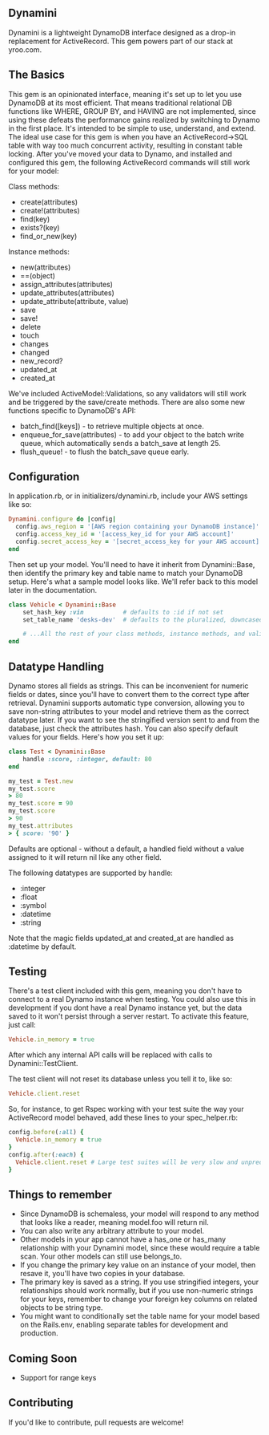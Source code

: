 ## Dynamini
Dynamini is a lightweight DynamoDB interface designed as a drop-in replacement for ActiveRecord. This gem powers part of our stack at yroo.com.

## The Basics
This gem is an opinionated interface, meaning it's set up to let you use DynamoDB at its most efficient. That means traditional relational DB functions like WHERE, GROUP BY, and HAVING are not implemented, since using these defeats the performance gains realized by switching to Dynamo in the first place. It's intended to be simple to use, understand, and extend. The ideal use case for this gem is when you have an ActiveRecord->SQL table with way too much concurrent activity, resulting in constant table locking. After you've moved your data to Dynamo, and installed and configured this gem, the following ActiveRecord commands will still work for your model:

Class methods:
* create(attributes)
* create!(attributes)
* find(key)
* exists?(key)
* find_or_new(key)

Instance methods:
* new(attributes)
* ==(object)
* assign_attributes(attributes)
* update_attributes(attributes)
* update_attribute(attribute, value)
* save
* save!
* delete
* touch
* changes
* changed
* new_record?
* updated_at
* created_at

We've included ActiveModel::Validations, so any validators will still work and be triggered by the save/create methods.
There are also some new functions specific to DynamoDB's API:

* batch_find([keys]) - to retrieve multiple objects at once.
* enqueue_for_save(attributes) - to add your object to the batch write queue, which automatically sends a batch_save at length 25.
* flush_queue! - to flush the batch_save queue early.

## Configuration
In application.rb, or in initializers/dynamini.rb, include your AWS settings like so:

```ruby
Dynamini.configure do |config|
  config.aws_region = '[AWS region containing your DynamoDB instance]'
  config.access_key_id = '[access_key_id for your AWS account]'
  config.secret_access_key = '[secret_access_key for your AWS account]'
end
```

Then set up your model. You'll need to have it inherit from Dynamini::Base, then identify the primary key and table name to match your DynamoDB setup.
Here's what a sample model looks like. We'll refer back to this model later in the documentation.
```ruby
class Vehicle < Dynamini::Base
    set_hash_key :vin           # defaults to :id if not set
    set_table_name 'desks-dev'  # defaults to the pluralized, downcased model name if not set

    # ...All the rest of your class methods, instance methods, and validators
end
```

## Datatype Handling
Dynamo stores all fields as strings. This can be inconvenient for numeric fields or dates, since you'll have to convert them to the correct type after retrieval. Dynamini supports automatic type conversion, allowing you to save non-string attributes to your model and retrieve them as the correct datatype later. If you want to see the stringified version sent to and from the database, just check the attributes hash. You can also specify default values for your fields. Here's how you set it up:

```ruby
class Test < Dynamini::Base
    handle :score, :integer, default: 80
end

my_test = Test.new
my_test.score
> 80
my_test.score = 90
my_test.score
> 90
my_test.attributes
> { score: '90' }
```

Defaults are optional - without a default, a handled field without a value assigned to it will return nil like any other field.

The following datatypes are supported by handle:
* :integer
* :float
* :symbol
* :datetime
* :string

Note that the magic fields updated_at and created_at are handled as :datetime by default.


## Testing
There's a test client included with this gem, meaning you don't have to connect to a real Dynamo instance when testing.
You could also use this in development if you dont have a real Dynamo instance yet, but the data saved to it won't persist through a server restart.
To activate this feature, just call:
```ruby
Vehicle.in_memory = true
```
After which any internal API calls will be replaced with calls to Dynamini::TestClient.

The test client will not reset its database unless you tell it to, like so:
```ruby
Vehicle.client.reset
```

So, for instance, to get Rspec working with your test suite the way your ActiveRecord model behaved, add these lines to your spec_helper.rb:
```ruby
config.before(:all) {
  Vehicle.in_memory = true
}
config.after(:each) {
  Vehicle.client.reset # Large test suites will be very slow and unpredictable otherwise!
}
```

## Things to remember
* Since DynamoDB is schemaless, your model will respond to any method that looks like a reader, meaning model.foo will return nil.
* You can also write any arbitrary attribute to your model.
* Other models in your app cannot have a has_one or has_many relationship with your Dynamini model, since these would require a table scan. Your other models can still use belongs_to.
* If you change the primary key value on an instance of your model, then resave it, you'll have two copies in your database.
* The primary key is saved as a string. If you use stringified integers, your relationships should work normally,
 but if you use non-numeric strings for your keys, remember to change your foreign key columns on related objects to be string type.
* You might want to conditionally set the table name for your model based on the Rails.env, enabling separate tables for development and production.

## Coming Soon
* Support for range keys


## Contributing

If you'd like to contribute, pull requests are welcome!
